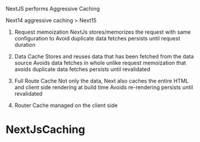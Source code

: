 NextJS performs Aggressive Caching

Next14 aggressive caching > Next15

1. Request memoization
   NextJs stores/memorizes the request with same configuration
   to Avoid duplicate data fetches
   persists until request duration

2. Data Cache
   Stores and reuses data that has been fetched from the data source
   Avoids data fetches in whole unlike request memoization that avoids duplicate data fetches
   persists until revalidated

3. Full Route Cache
   Not only the data, Next also caches the entire HTML and client side rendering
   at build time
   Avoids re-rendering
   persists until revalidated

4. Router Cache
   managed on the client side
# NextJsCaching
